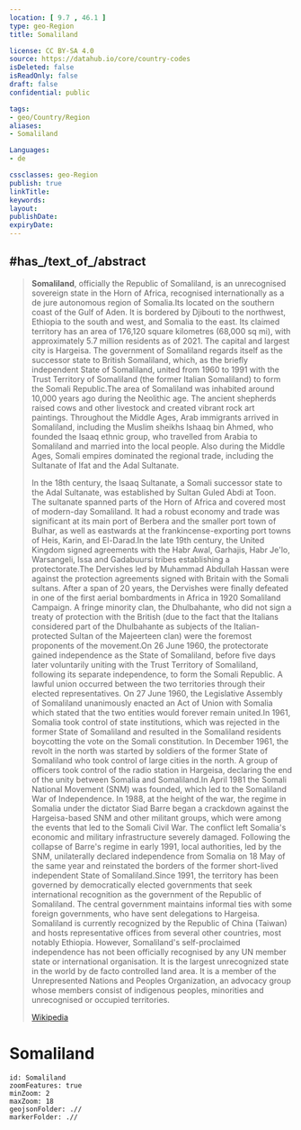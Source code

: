 ```yaml
---
location: [ 9.7 , 46.1 ] 
type: geo-Region
title: Somaliland

license: CC BY-SA 4.0
source: https://datahub.io/core/country-codes
isDeleted: false
isReadOnly: false
draft: false
confidential: public

tags:
- geo/Country/Region
aliases:
- Somaliland

Languages:
- de

cssclasses: geo-Region
publish: true
linkTitle: 
keywords: 
layout: 
publishDate: 
expiryDate: 
---
```


## #has_/text_of_/abstract  

> **Somaliland**, officially the Republic of Somaliland, is an unrecognised sovereign state in the Horn of Africa, recognised internationally as a de jure autonomous region of Somalia.Its located on the southern coast of the Gulf of Aden.  It is bordered by Djibouti to the northwest, Ethiopia to the south and west, and Somalia to the east. Its claimed territory has an area of 176,120 square kilometres (68,000 sq mi), with approximately 5.7 million residents as of 2021. The capital and largest city is Hargeisa. The government of Somaliland regards itself as the successor state to British Somaliland, which, as the briefly independent State of Somaliland, united from 1960 to 1991 with the Trust Territory of Somaliland (the former Italian Somaliland) to form the Somali Republic.The area of Somaliland was inhabited around 10,000 years ago during the Neolithic age. The ancient shepherds raised cows and other livestock and created vibrant rock art paintings. Throughout the Middle Ages, Arab immigrants arrived in Somaliland, including the Muslim sheikhs Ishaaq bin Ahmed, who founded the Isaaq ethnic group, who travelled from Arabia to Somaliland and married into the local people. Also during the Middle Ages, Somali empires dominated the regional trade, including the Sultanate of Ifat and the Adal Sultanate.
>
> In the 18th century, the Isaaq Sultanate, a Somali successor state to the Adal Sultanate, was established by Sultan Guled Abdi at Toon. The sultanate spanned parts of the Horn of Africa and covered most of modern-day Somaliland. It had a robust economy and trade was significant at its main port of Berbera and the smaller port town of Bulhar, as well as eastwards at the frankincense-exporting port towns of Heis, Karin, and El-Darad.In the late 19th century, the United Kingdom signed agreements with the Habr Awal, Garhajis, Habr Je'lo, Warsangeli, Issa and Gadabuursi tribes establishing a protectorate.The Dervishes led by Muhammad Abdullah Hassan were against the protection agreements signed with Britain with the Somali sultans. After a span of 20 years, the Dervishes were finally defeated in one of the first aerial bombardments in Africa in 1920 Somaliland Campaign. A fringe minority clan, the Dhulbahante, who did not sign a treaty of protection with the British (due to the fact that the Italians considered part of the Dhulbahante as subjects of the Italian-protected Sultan of the Majeerteen clan) were the foremost proponents of the movement.On 26 June 1960, the protectorate gained independence as the State of Somaliland, before five days later voluntarily uniting with the Trust Territory of Somaliland, following its separate independence, to form the Somali Republic. A lawful union occurred between the two territories through their elected representatives. On 27 June 1960, the Legislative Assembly of Somaliland unanimously enacted an Act of Union with Somalia which stated that the two entities would forever remain united.In 1961, Somalia took control of state institutions, which was rejected in the former State of Somaliland and resulted in the Somaliland residents boycotting the vote on the Somali constitution. In December 1961, the revolt in the north was started by soldiers of the former State of Somaliland who took control of large cities in the north. A group of officers took control of the radio station in Hargeisa, declaring the end of the unity between Somalia and Somaliland.In April 1981 the Somali National Movement (SNM) was founded, which led to the Somaliland War of Independence. In 1988, at the height of the war, the regime in Somalia under the dictator Siad Barre began a crackdown against the Hargeisa-based SNM and other militant groups, which were among the events that led to the Somali Civil War. The conflict left Somalia's economic and military infrastructure severely damaged. Following the collapse of Barre's regime in early 1991, local authorities, led by the SNM, unilaterally declared independence from Somalia on 18 May of the same year and reinstated the borders of the former short-lived independent State of Somaliland.Since 1991, the territory has been governed by democratically elected governments that seek international recognition as the government of the Republic of Somaliland. The central government maintains informal ties with some foreign governments, who have sent delegations to Hargeisa. Somaliland is currently recognized by the Republic of China (Taiwan) and hosts representative offices from several other countries, most notably Ethiopia. However, Somaliland's self-proclaimed independence has not been officially recognised by any UN member state or international organisation. It is the largest unrecognized state in the world by de facto controlled land area. It is a member of the Unrepresented Nations and Peoples Organization, an advocacy group whose members consist of indigenous peoples, minorities and unrecognised or occupied territories.
>
> [Wikipedia](https://en.wikipedia.org/wiki/Somaliland)
# Somaliland

```leaflet
id: Somaliland
zoomFeatures: true 
minZoom: 2 
maxZoom: 18
geojsonFolder: .//
markerFolder: .//
```




